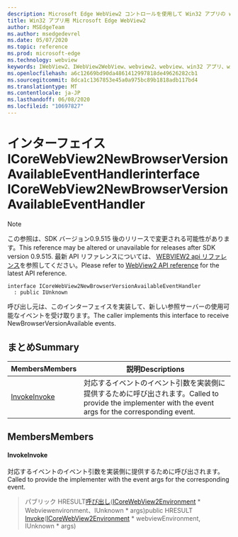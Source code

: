 ```yaml
---
description: Microsoft Edge WebView2 コントロールを使用して Win32 アプリの web コンテンツをホストする
title: Win32 アプリ用 Microsoft Edge WebView2
author: MSEdgeTeam
ms.author: msedgedevrel
ms.date: 05/07/2020
ms.topic: reference
ms.prod: microsoft-edge
ms.technology: webview
keywords: IWebView2、IWebView2WebView、webview2、webview、win32 アプリ、win32、edge、ICoreWebView2、ICoreWebView2Controller、browser control、edge html
ms.openlocfilehash: a6c12669bd90da4861412997818de49626282cb1
ms.sourcegitcommit: 8dca1c1367853e45a0a975bc89b1818adb117bd4
ms.translationtype: MT
ms.contentlocale: ja-JP
ms.lasthandoff: 06/08/2020
ms.locfileid: "10697827"
---
```

# <span data-ttu-id="59a41-104">インターフェイス ICoreWebView2NewBrowserVersionAvailableEventHandler</span><span class="sxs-lookup"><span data-stu-id="59a41-104">interface ICoreWebView2NewBrowserVersionAvailableEventHandler</span></span> 

> [!NOTE]
> <span data-ttu-id="59a41-105">この参照は、SDK バージョン0.9.515 後のリリースで変更される可能性があります。</span><span class="sxs-lookup"><span data-stu-id="59a41-105">This reference may be altered or unavailable for releases after SDK version 0.9.515.</span></span> <span data-ttu-id="59a41-106">最新 API リファレンスについては、 [WEBVIEW2 api リファレンス](../../../webview2-api-reference.md)を参照してください。</span><span class="sxs-lookup"><span data-stu-id="59a41-106">Please refer to [WebView2 API reference](../../../webview2-api-reference.md) for the latest API reference.</span></span>

```
interface ICoreWebView2NewBrowserVersionAvailableEventHandler
  : public IUnknown
```

<span data-ttu-id="59a41-107">呼び出し元は、このインターフェイスを実装して、新しい参照サーバーの使用可能なイベントを受け取ります。</span><span class="sxs-lookup"><span data-stu-id="59a41-107">The caller implements this interface to receive NewBrowserVersionAvailable events.</span></span>

## <span data-ttu-id="59a41-108">まとめ</span><span class="sxs-lookup"><span data-stu-id="59a41-108">Summary</span></span>

 <span data-ttu-id="59a41-109">Members</span><span class="sxs-lookup"><span data-stu-id="59a41-109">Members</span></span>                        | <span data-ttu-id="59a41-110">説明</span><span class="sxs-lookup"><span data-stu-id="59a41-110">Descriptions</span></span>
--------------------------------|---------------------------------------------
[<span data-ttu-id="59a41-111">Invoke</span><span class="sxs-lookup"><span data-stu-id="59a41-111">Invoke</span></span>](#invoke) | <span data-ttu-id="59a41-112">対応するイベントのイベント引数を実装側に提供するために呼び出されます。</span><span class="sxs-lookup"><span data-stu-id="59a41-112">Called to provide the implementer with the event args for the corresponding event.</span></span>

## <span data-ttu-id="59a41-113">Members</span><span class="sxs-lookup"><span data-stu-id="59a41-113">Members</span></span>

#### <span data-ttu-id="59a41-114">Invoke</span><span class="sxs-lookup"><span data-stu-id="59a41-114">Invoke</span></span> 

<span data-ttu-id="59a41-115">対応するイベントのイベント引数を実装側に提供するために呼び出されます。</span><span class="sxs-lookup"><span data-stu-id="59a41-115">Called to provide the implementer with the event args for the corresponding event.</span></span>

> <span data-ttu-id="59a41-116">パブリック HRESULT[呼び出し](#invoke)([ICoreWebView2Environment](icorewebview2environment.md) \* Webviewenvironment、IUnknown \* args)</span><span class="sxs-lookup"><span data-stu-id="59a41-116">public HRESULT [Invoke](#invoke)([ICoreWebView2Environment](icorewebview2environment.md) \* webviewEnvironment, IUnknown \* args)</span></span>


